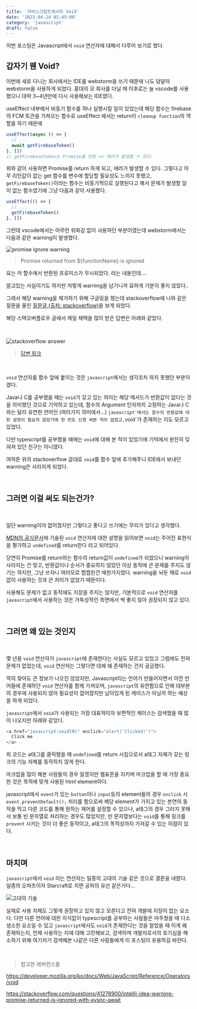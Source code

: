 ```yaml
---
title: '자바스크립트에서의 Void'
date: '2023-04-24 01:45:00'
category: 'javascript'
draft: false
---
```


이번 포스팅은 Javascript에서 `void` 연산자에 대해서 다루어 보기로 했다.

## 갑자기 웬 Void?

이번에 새로 다니는 회사에서는 IDE를 webstorm을 쓰기 때문에 나도 덩달아 webstorm을 사용하게 되었다.
홍대의 모 회사를 다닐 때 이후로는 늘 vscode를 사용했으니 대략 3~4년만에 다시 사용해보는 IDE였다.

useEffect 내부에서 비동기 함수를 하나 실행시킬 일이 있었는데 해당 함수는 firebase의 FCM 토큰을 가져오는 함수로
useEffect 에서는 return이 `cleanup function`의 역할을 하기 때문에

```javascript
useEffect(async () => {
  // ...
  await getFirebaseToken()
}, [])
// getFirebaseToken는 Promise를 반환 => 에러가 발생할 수 있다.
```

위와 같이 사용하면 Promise를 return 하게 되고, 에러가 발생할 수 있다.
그렇다고 아무 리턴값이 없는 get 함수를 변수에 할당할 필요성도 느끼지 못했고, `getFirebaseToken()`이라는 함수는 비동기적으로 실행된다고 해서
문제가 발생할 일이 없는 함수였기에 그냥 다음과 같이 사용했다.

```javascript
useEffect(() => {
  // ...
  getFirebaseToken()
}, [])
```

그런데 vscode에서는 아무런 위화감 없이 사용하던 부분이였는데 webstorm에서는 다음과 같은 warning이 발생했다.

![promise ignore warning](images/void/void-1.png)

> Promise returned from \${functionName} is ignored

요는 저 함수에서 반환된 프로미스가 무시되었다. 라는 내용인데....

알고있는 사실이기도 하지만 저렇게 warning을 남기니까 묘하게 기분이 좋지 않았다..

그래서 해당 warning을 제거하기 위해 구글링을 했는데 stackoverflow에 나와 같은 질문을 올린 [질문글 (출처: stackoverflow)](https://stackoverflow.com/questions/41278900/intellij-idea-warning-promise-returned-is-ignored-with-aysnc-await)을
보게 되었다.

해당 스택오버플로우 글에서 제일 채택을 많이 받은 답변은 아래와 같았다.

<br>

![stackoverflow answer](./images/void/stackoverflow-answer.png)

> [답변 링크](https://stackoverflow.com/a/64234381)

<br>

`void` 연산자를 함수 앞에 붙이는 것은 `javascript`에서는 생각조차 하지 못했던 부분이였다.

Java나 C를 공부했을 때는 `void`가 갖고 있는 의미는 해당 메서드가 반환값이 없다는 것을 의미했던 것으로 기억하고 있는데,
함수의 Argument 인자까지 고정하는 Java나 C와는 달리 유연한 언어인 (여러가지 의미에서...) `javascript'에서는 함수의 반환값에 대한 설정이 필요치 않았기에 한 번도 신경 써본 적이 없었고,`void`가 존재하는 지도 모르고 있었다.

다만 typescript를 공부했을 때에는 `void`에 대해 본 적이 있었기에 기억에서 완전히 잊혀져 있던 친구는 아니였다.

여하튼 위의 stackoverflow 글대로 `void`를 함수 앞에 추가해주니 IDE에서 보내던 warning은 사라지게 되었다.

<br>

## 그러면 이걸 써도 되는건가?

<br>

일단 warning이야 없어졌지만 그렇다고 좋다고 쓰기에는 무리가 있다고 생각했다.

[MDN의 공식문서](https://developer.mozilla.org/ko/docs/Web/JavaScript/Reference/Operators/void)에 기술된 `void` 연산자에 대한 설명을 읽어보면 `void`는 주어진 표현식을 평가하고 `undefined`를 return한다 라고 되어있다.

당연히 Promise를 return하는 함수의 return값이 `undefined`가 되었으니 warning이 사라지는 건 맞고, 반환값이나 순서가 중요하지 않았던 이상
동작에 큰 문제를 주지도 않기는 하지만, 그냥 쓰자니 여러모로 찝찝한건 매한가지였다. warning을 놔둔 채로 `void` 없이 사용하는 것과 큰 차이가 없었기 때문이다.

사용해도 문제가 없고 동작에도 지장을 주지는 않지만, 기본적으로 `void` 연산자를 `javascript`에서 사용하는 것은 가독성적인 측면에서 썩 좋지 않아 권장되지 않고 있다.

<br>

## 그러면 왜 있는 것인지

<br>

몇 년을 `void` 연산자가 `javascript`에 존재한다는 사실도 모르고 있었고 그럼에도 전혀 문제가 없었는데, `void` 연산자는 그렇다면 대체 왜 존재하는 건지 궁금했다.

딱히 찾아도 큰 정보가 나오진 않았지만, Javascript라는 언어가 만들어지면서 이전 언어들에 존재하던 `void` 연산자를 함께 가져오며, `javascript`의 유연함으로 인해 대부분의 경우에 사용되지 않아 필요성이 없어졌지만 남아있게 된 케이스가 아닐까 하는 예상을 하게 되었다.

`javascript`에서 `void`가 사용되는 가장 대표적이자 보편적인 케이스는 검색했을 때 많이 나오지만 아래와 같았다.

```javascript
<a href="javascript:void(0)" onclick="alert('Clicked!')">
  Click me
</a>
```

위 코드는 a태그를 클릭했을 때 `undefined`를 return 시킴으로서 a태그 자체가 갖는 링크의 기능 자체를 동작하지 않게 한다.

마크업을 많이 해본 사람들의 경우 알겠지만 웹표준을 지키며 마크업을 할 때 가장 중요한 것은 목적에 맞게 사용된 html element이다.

javascript에서 `event`가 있는 `button`이나 `input`등의 element들의 경우 `onclick` 시 `event.preventDefault();` 처리를 함으로써
해당 element가 가지고 있는 본연의 동작을 막고 다른 코드를 통해 원하는 제어를 설정할 수 있으나, a태그의 경우 그러지 못해서 보통 빈 문자열로 처리하는 경우도 많았지만, 빈 문자열보다는 `void`를 통해 링크를 `prevent` 시키는 것이 더 좋은 동작이고, a태그의 목적성까지 가져갈 수 있는 이점이 있다.

<br>

## 마치며

`javascript`에서 `void` 라는 연산자는 일종의 고대의 기술 같은 것으로 결론을 내렸다.
일종의 오파츠이자 Starcraft로 치면 공허의 유산 같은거다...

![고대의 기술](./images/void/opacz.png)

실제로 사용 자체도 그렇게 권장하고 있지 않고 모른다고 전혀 개발에 지장이 없는 요소다.
다만 다른 언어에 대한 지식없이 typescript를 공부하는 사람들은 마주쳤을 때 다소 생소한 요소일 수 있고
`javascript`에서도 `void`가 존재한다는 것을 알았을 때 이게 왜 존재하는지, 언제 사용하는 지에 대해 고민해보고, 검색하며 개발자로서의 호기심을 해소하기 위해 여기저기 검색해본 나같은 다른 사람들에게 이 포스팅이 유용하길 바란다.

<br>

> 참고한 레퍼런스들

https://developer.mozilla.org/ko/docs/Web/JavaScript/Reference/Operators/void

https://stackoverflow.com/questions/41278900/intellij-idea-warning-promise-returned-is-ignored-with-aysnc-await
